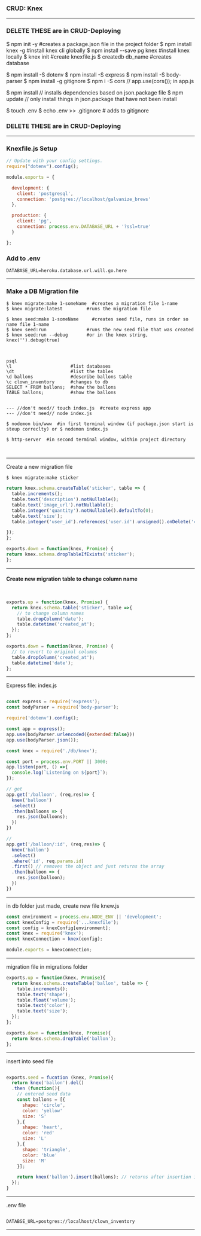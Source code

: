 ### CRUD: Knex
---
### DELETE THESE are in CRUD-Deploying
$ npm init -y                   #creates a package.json file in the project folder
$ npm install knex -g           #install knex cli globally
$ npm install --save pg knex    #install knex locally
$ knex init                     #create knexfile.js
$ createdb db_name              #creates database

$ npm install -S dotenv
$ npm install -S express
$ npm install -S body-parser
$ npm install -g gitignore
$ npm i -S cors  // app.use(cors()); in app.js

$ npm install // installs dependencies based on json.package file
$ npm update // only install things in json.package that have not been install


$ touch .env
$ echo .env >> .gitignore     # adds to gitignore
### DELETE THESE are in CRUD-Deploying
---

### Knexfile.js Setup

```js
// Update with your config settings.
require("dotenv").config();

module.exports = {

  development: {
    client: 'postgresql',
    connection: 'postgres://localhost/galvanize_brews'
  },

  production: {
    client: 'pg',
    connection: process.env.DATABASE_URL + '?ssl=true'
  }

};

```

### Add to .env
`DATABASE_URL=heroku.database.url.will.go.here`

---

### Make a DB Migration file

```
$ knex migrate:make 1-someName  #creates a migration file 1-name
$ knex migrate:latest         #runs the migration file

$ knex seed:make 1-someName     #creates seed file, runs in order so name file 1-name
$ knex seed:run               #runs the new seed file that was created
$ knex seed:run --debug       #or in the knex string, knex('').debug(true)



psql
\l                      #list databases
\dt                     #list the tables
\d ballons              #describe ballons table
\c clown_inventory      #changes to db
SELECT * FROM ballons;  #show the ballons
TABLE ballons;          #show the ballons


--- //don't need// touch index.js  #create express app
--- //don't need// node index.js

$ nodemon bin/www  #in first terminal window (if package.json start is steup correclty) or $ nodemon index.js

$ http-server  #in second terminal window, within project directory



```
---
Create a new migration file

`$ knex migrate:make sticker`
```js
return knex.schema.createTable('sticker', table => {
  table.increments();
  table.text('description').notNullable();
  table.text('image_url').notNullable();
  table.integer('quantity').notNullable().defaultTo(0);
  table.text('size');
  table.integer('user_id').references('user.id').unsigned().onDelete('cascade');

});
};

exports.down = function(knex, Promise) {
return knex.schema.dropTableIfExists('sticker');
};

```
---
#### Create new migration table to change column name
```js


exports.up = function(knex, Promise) {
  return knex.schema.table('sticker', table =>{
    // to change column names
    table.dropColumn('date');
    table.datetime('created_at');
  });
};

exports.down = function(knex, Promise) {
  // to revert to original columns
  table.dropColumn('created_at');
  table.datetime('date');
};

```
---
Express file: index.js
```js

const express = require('express');
const bodyParser = require('body-parser');

require('dotenv').config();

const app = express();
app.use(bodyParser.urlencoded({extended:false}))
app.use(bodyParser.json());

const knex = require('./db/knex');

const port = process.env.PORT || 3000;
app.listen(port, () =>{
  console.log(`Listening on ${port}`);
});

// get
app.get('/balloon', (req,res)=> {
  knex('balloon')
  .select()
  .then(balloons => {
    res.json(balloons);
  })
})

//
app.get('/balloon/:id', (req,res)=> {
  knex('ballon')
  .select()
  .where('id', req.params.id)
  .first() // removes the object and just returns the array
  .then(balloon => {
    res.json(balloon);
  })
})

```
---
in db folder just made, create new file knew.js
```js
const environment = process.env.NODE_ENV || 'development';
const knexConfig = require('...knexfile');
const config = knexConfig[environment];
const knex = require('knex');
const knexConnection = knex(config);

module.exports = knexConnection;


```
---
migration file in migrations folder
```js
exports.up = function(knex, Promise){
  return knex.schema.createTable('ballon', table => {
    table.increments();
    table.text('shape');
    table.float('volume');
    table.text('color');
    table.text('size');
  });
};

exports.down = function(knex, Promise){
  return knex.schema.dropTable('ballon');
};

```
---
insert into seed file
```js

exports.seed = fucntion (knex, Promise){
  return knex('ballon').del()
  .then (function(){
    // entered seed data
    const ballons = [{
      shape: 'circle',
      color: 'yellow'
      size: 'S'
    },{
      shape: 'heart',
      color: 'red'
      size: 'L'
    },{
      shape: 'triangle',
      color: 'blue'
      size: 'M'
    }];

    return knex('ballon').insert(ballons); // returns after insertion is done
  });
}


```
---
.env file
```

DATABSE_URL=postgres://localhost/clown_inventory
```
---
